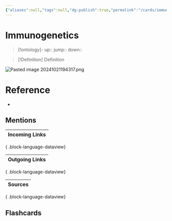 ```yaml
---
{"aliases":null,"tags":null,"dg-publish":true,"permalink":"/cards/immunogenetics/","dgPassFrontmatter":true}
---
```


# Immunogenetics

> [!ontology]-
> up:: 
> jump:: 
> down:: 

> [!Definition] Definition

![Pasted image 20241021194317.png](/img/user/Extras/Obsidian%20Images/Pasted%20image%2020241021194317.png)

# Reference

- 

## Mentions

| Incoming Links |
| -------------- |

{ .block-language-dataview}

| Outgoing Links |
| -------------- |

{ .block-language-dataview}

| Sources |
| ------- |

{ .block-language-dataview}

## Flashcards